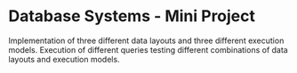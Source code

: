 # Database Systems - Mini Project

Implementation of three different data layouts and three different execution models.
Execution of different queries testing different combinations of data layouts and execution models.